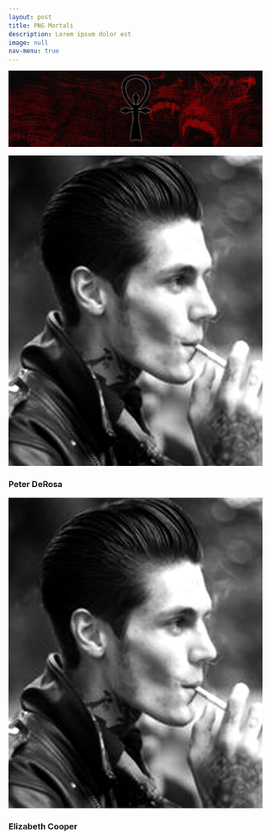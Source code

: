 ```yaml
---
layout: post
title: PNG Mortali
description: Lorem ipsum dolor est
image: null
nav-menu: true
---
```


<span class="image fit"><img src="assets/images/camarilla.jpg" alt="" /></span>
<div class="box alt">
	<div class="row 50% uniform">
		<div class="4u"><span class="image fit"><img src="assets/images/peter.jpg" alt="" /></span><h3>Peter DeRosa</h3></div>
		<div class="4u"><span class="image fit"><img src="assets/images/peter.jpg" alt="" /></span><h3>Elizabeth Cooper</h3></div>
	</div>
</div>
